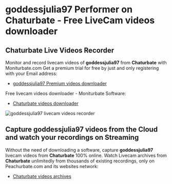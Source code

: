 # goddessjulia97 Performer on Chaturbate - Free LiveCam videos downloader

## Chaturbate Live Videos Recorder

Monitor and record livecam videos of **goddessjulia97** from **Chaturbate** with Moniturbate.com
Get a premium trial for free by just and only registering with your Email address:
* [goddessjulia97 Premium videos downloader](https://moniturbate.com/request-demo-licence-key.html)

Free livecam videos downloader - Moniturbate Software:
* [Chaturbate videos downloader](https://moniturbate.com/moniturbate-download-software.html)

![goddessjulia97 livecam videos recorder](https://peachurnet.com/templates/moniturbate-software.png)


## Capture goddessjulia97 videos from the Cloud and watch your recordings on Streaming

Without the need of downloading a software, capture **goddessjulia97** livecam videos from **Chaturbate** 100% online.
Watch Livecam archives from **Chaturbate** unlimitedly from thousands of existing recordings, only on Peachurbate.com and its websites network:
* [Chaturbate videos archives](https://peachurnet.com/)